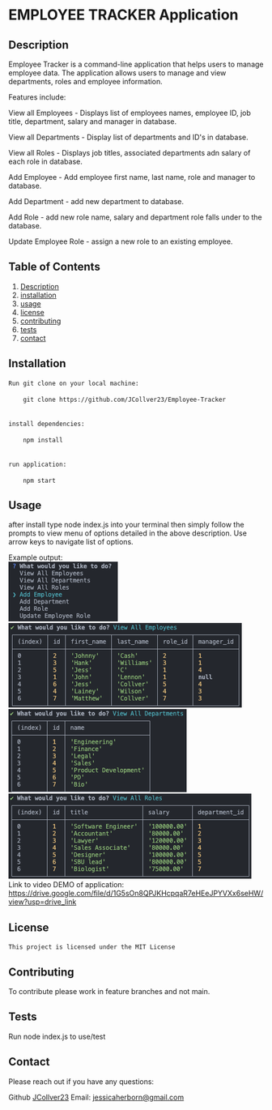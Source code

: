 
  
  # EMPLOYEE TRACKER Application
  
  ## Description
 Employee Tracker is a command-line application that helps users to manage employee data. The application allows users to manage and view departments, roles and employee information. 
 
 Features include:

 View all Employees - Displays list of employees names, employee ID, job title, department, salary and manager in database.

 View all Departments - Display list of departments and ID's in database.

 View all Roles - Displays job titles, associated departments adn salary of each role in database. 

 Add Employee - Add employee first name, last name, role and manager to database.

 Add Department - add new department to database.

 Add Role - add new role name, salary and department role falls under to the database.

 Update Employee Role - assign a new role to an existing employee.

  
  ## Table of Contents
  1. [Description](#description)
  2. [installation](#installation) 
  3. [usage](#usage)
  4. [license](#license)
  5. [contributing](#contributing)
  6. [tests](#tests)
  7. [contact](#contact)
  
  ## Installation
  
    Run git clone on your local machine:

        git clone https://github.com/JCollver23/Employee-Tracker


    install dependencies:

        npm install


    run application:

        npm start
  
  ## Usage
  
  after install type node index.js into your terminal then simply follow the prompts to view menu of options detailed in the above description. Use arrow keys to navigate list of options.

   Example output:   
    ![Alt text](Assets/Command-line%20menu%20options.png)
    ![Alt text](Assets/View%20Employees.png)
    ![Alt text](Assets/View%20Departments.png)
    ![Alt text](Assets//View%20Roles.png)   
  Link to video DEMO of application: https://drive.google.com/file/d/1G5sOn8QPJKHcpqaR7eHEeJPYVXx6seHW/view?usp=drive_link
    
  
  ## License
  
    This project is licensed under the MIT License
  
  ## Contributing
  
  To contribute please work in feature branches and not main.
  
  ## Tests
  
  Run node index.js to use/test
  
  ## Contact

  Please reach out if you have any questions:

  Github [JCollver23](https://github.com/JCollver23)
  Email: jessicaherborn@gmail.com
  